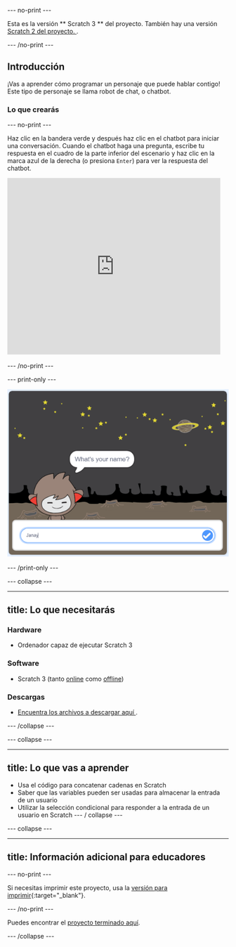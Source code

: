 \--- no-print \---

Esta es la versión ** Scratch 3 ** del proyecto. También hay una versión [ Scratch 2 del proyecto. ](https://projects.raspberrypi.org/en/projects/chatbot-scratch2).

\--- /no-print \---

## Introducción

¡Vas a aprender cómo programar un personaje que puede hablar contigo! Este tipo de personaje se llama robot de chat, o chatbot.

### Lo que crearás

\--- no-print \---

Haz clic en la bandera verde y después haz clic en el chatbot para iniciar una conversación. Cuando el chatbot haga una pregunta, escribe tu respuesta en el cuadro de la parte inferior del escenario y haz clic en la marca azul de la derecha (o presiona `Enter`) para ver la respuesta del chatbot.

<div class="scratch-preview">
  <iframe allowtransparency="true" width="485" height="402" src="https://scratch.mit.edu/projects/embed/248864190/?autostart=false" 
  frameborder="0" scrolling="no"></iframe>
</div>

\--- /no-print \---

\--- print-only \---

![proyecto completo](images/chatbot-preview.png)

\--- /print-only \---

\--- collapse \---

* * *

## title: Lo que necesitarás

### Hardware

- Ordenador capaz de ejecutar Scratch 3

### Software

- Scratch 3 (tanto [online](https://rpf.io/scratchon) como [offline](https://rpf.io/scratchoff))

### Descargas

- [ Encuentra los archivos a descargar aquí ](http://rpf.io/p/en/chatbot-go).

\--- /collapse \---

\--- collapse \---

* * *

## title: Lo que vas a aprender

- Usa el código para concatenar cadenas en Scratch
- Saber que las variables pueden ser usadas para almacenar la entrada de un usuario
- Utilizar la selección condicional para responder a la entrada de un usuario en Scratch \--- / collapse \---

\--- collapse \---

* * *

## title: Información adicional para educadores

\--- no-print \---

Si necesitas imprimir este proyecto, usa la [versión para imprimir](https://projects.raspberrypi.org/en/projects/chatbot/print){:target="_blank"}.

\--- /no-print \---

Puedes encontrar el [proyecto terminado aquí](http://rpf.io/p/en/chatbot-get).

\--- /collapse \---